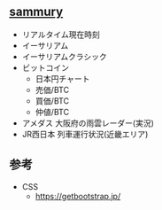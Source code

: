 ## [sammury](https://ogu-rep.github.io/summary/)

- リアルタイム現在時刻
- イーサリアム
- イーサリアムクラシック
- ビットコイン
  - 日本円チャート
  - 売価/BTC
  - 買価/BTC
  - 仲値/BTC
- アメダス 大阪府の雨雲レーダー(実況)
- JR西日本 列車運行状況(近畿エリア)

## 参考
- CSS
  - https://getbootstrap.jp/
